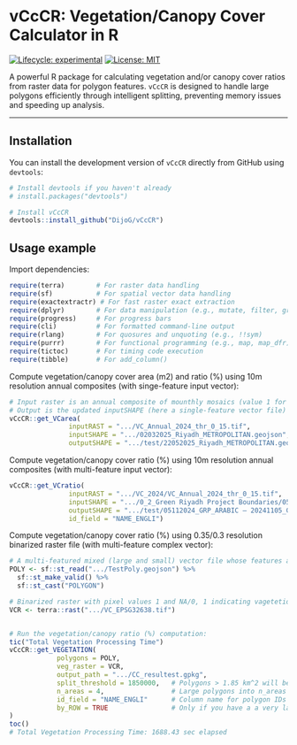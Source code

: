 # vCcCR: Vegetation/Canopy Cover Calculator in R

[![Lifecycle: experimental](https://img.shields.io/badge/lifecycle-experimental-orange.svg)](https://lifecycle.r-lib.org/articles/stages.html#experimental)
[![License: MIT](https://img.shields.io/badge/License-MIT-yellow.svg)](https://opensource.org/licenses/MIT)

A powerful R package for calculating vegetation and/or canopy cover ratios from raster data for polygon features. `vCcCR` is designed to handle large polygons efficiently through intelligent splitting, preventing memory issues and speeding up analysis.

---

## Installation

You can install the development version of `vCcCR` directly from GitHub using `devtools`:

```R
# Install devtools if you haven't already
# install.packages("devtools")

# Install vCcCR
devtools::install_github("DijoG/vCcCR")
```

## Usage example

Import dependencies:

```R
require(terra)        # For raster data handling
require(sf)           # For spatial vector data handling
require(exactextractr) # For fast raster exact extraction
require(dplyr)        # For data manipulation (e.g., mutate, filter, group_by, summarise)
require(progress)     # For progress bars
require(cli)          # For formatted command-line output
require(rlang)        # For quosures and unquoting (e.g., !!sym)
require(purrr)        # For functional programming (e.g., map, map_dfr)
require(tictoc)       # For timing code execution
require(tibble)       # For add_column() 
```

Compute vegetation/canopy cover area (m2) and  ratio (%) using 10m resolution annual composites (with singe-feature input vector):

```R
# Input raster is an annual composite of mounthly mosaics (value 1 for vegetation/canopy, 0 for anything else) 
# Output is the updated inputSHAPE (here a single-feature vector file) with the computed VCa_date or VCr_date attributes)
vCcCR::get_VCarea(
               inputRAST = ".../VC_Annual_2024_thr_0_15.tif",
               inputSHAPE = ".../02032025_Riyadh_METROPOLITAN.geojson", 
               outputSHAPE = ".../test/22052025_Riyadh_METROPOLITAN.geojson")
```

Compute vegetation/canopy cover ratio (%) using 10m resolution annual composites (with multi-feature input vector):

```R
vCcCR::get_VCratio(
               inputRAST = ".../VC_2024/VC_Annual_2024_thr_0_15.tif",
               inputSHAPE = ".../0_2_Green Riyadh Project Boundaries/05112024_GRP_ARABIC — 20241105_GRP_ARABIC_DISSsel02.geojson", 
               outputSHAPE = ".../test/05112024_GRP_ARABIC — 20241105_GRP_ARABIC_DISSsel02.geojson",
               id_field = "NAME_ENGLI")
```

Compute vegetation/canopy cover ratio (%) using 0.35/0.3 resolution binarized raster file (with multi-feature complex vector):

```R
# A multi-featured mixed (large and small) vector file whose features are POLYGON
POLY <- sf::st_read(".../TestPoly.geojson") %>%
  sf::st_make_valid() %>%      
  sf::st_cast("POLYGON") 

# Binarized raster with pixel values 1 and NA/0, 1 indicating vagetetion or canopy
VCR <- terra::rast(".../VC_EPSG32638.tif")


# Run the vegetation/canopy ratio (%) computation:
tic("Total Vegetation Processing Time")
vCcCR::get_VEGETATION(
            polygons = POLY, 
            veg_raster = VCR,
            output_path = ".../CC_resultest.gpkg",
            split_threshold = 1850000,   # Polygons > 1.85 km^2 will be split in n_areas
            n_areas = 4,                 # Large polygons into n_areas sub-areas
            id_field = "NAME_ENGLI"      # Column name for polygon IDs
            by_ROW = TRUE                # Only if you have a a very large POLY with hundreds of features
)
toc()
# Total Vegetation Processing Time: 1688.43 sec elapsed
```

  